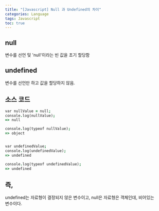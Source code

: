 ```yaml
---
title: "[Javascript] Null 과 Undefined의 차이"
categories: Language
tags: Javascript
toc: true
---
```


## null 
변수를 선언 및 'null'이라는 빈 값을 초기 할당함 <br>

## undefined 
변수를 선언만 하고 값을 할당하지 않음. <br>



## 소스 코드 
~~~j
var nullValue = null;
console.log(nullValue); 
=> null

console.log(typeof nullValue); 
=> object


var undefinedValue;
console.log(undefinedValue); 
=> undefined

console.log(typeof undefinedValue); 
=> undefined
~~~

## 즉,
undefined는 자료형이 결정되지 않은 변수이고,
null은 자료형은 객체인데, 비어있는 변수이다.
